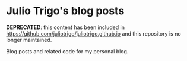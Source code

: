 Julio Trigo's blog posts
========================

**DEPRECATED**: this content has been included in https://github.com/juliotrigo/juliotrigo.github.io and this repository is no longer maintained.

Blog posts and related code for my personal blog.
